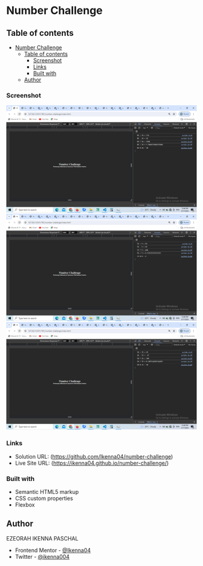 # Number Challenge

## Table of contents

- [Number Challenge](#number-challenge)
  - [Table of contents](#table-of-contents)
    - [Screenshot](#screenshot)
    - [Links](#links)
    - [Built with](#built-with)
  - [Author](#author)

### Screenshot

![](<screen-shots/Screenshot%20(57).png>)
![](<screen-shots/Screenshot%20(58).png>)
![](<screen-shots/Screenshot%20(59).png>)

### Links

- Solution URL: (https://github.com/Ikenna04/number-challenge)
- Live Site URL: (https://ikenna04.github.io/number-challenge/)

### Built with

- Semantic HTML5 markup
- CSS custom properties
- Flexbox

## Author

EZEORAH IKENNA PASCHAL

<!-- - Website - [Add your name here](https://www.your-site.com) -->

- Frontend Mentor - [@Ikenna04](https://www.frontendmentor.io/profile/Ikenna04)
- Twitter - [@ikenna004](https://www.twitter.com/ikenna004)
